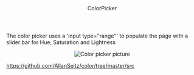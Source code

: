 <header>ColorPicker</header>
  <p>The color picker uses a 'input type="range"' to populate the page with a slider bar for Hue, Saturation and Lightness </p>
  <p align="center">
  <img alt="Color picker picture" src="./pics/Color.png">
</p>


https://github.com/AllanSeitz/color/tree/master/src
